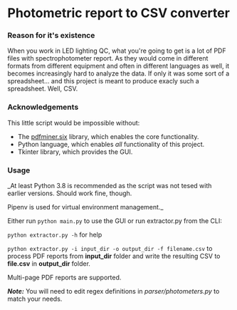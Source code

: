 # Photometric report to CSV converter

### Reason for it's existence

When you work in LED lighting QC, what you're going to get is a lot of PDF files with spectrophotometer report. As they would come in different formats from different equipment and often in different languages as well, it becomes increasingly hard to analyze the data. If only it was some sort of a spreadsheet... and this project is meant to produce exacly such a spreadsheet. Well, CSV.

### Acknowledgements
This little script would be impossible without:

* The [pdfminer.six](https://github.com/pdfminer/pdfminer.six) library, which enables the core functionality.
* Python language, which enables _all_ functionality of this project.
* Tkinter library, which provides the GUI.

### Usage

_At least Python 3.8 is recommended as the script was not tesed with earlier versions. Should work fine, though. 

Pipenv is used for virtual environment management._

Either run `python main.py` to use the GUI or run extractor.py from the CLI:

`python extractor.py -h` for help

`python extractor.py -i input_dir -o output_dir -f filename.csv` to process PDF reports from **input_dir** folder and write the resulting CSV to **file.csv** in **output_dir** folder.

Multi-page PDF reports are supported.

***Note:*** You will need to edit regex definitions in _parser/photometers.py_ to match your needs. 
